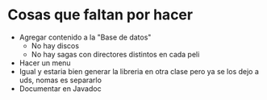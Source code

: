 # Cosas que faltan por hacer

- Agregar contenido a la "Base de datos"
    - No hay discos
    - No hay sagas con directores distintos en cada peli
- Hacer un menu
- Igual y estaria bien generar la libreria en otra clase pero ya se los dejo a uds, nomas es separarlo
- Documentar en Javadoc